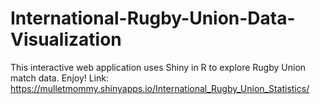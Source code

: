 # International-Rugby-Union-Data-Visualization
This interactive web application uses Shiny in R to explore Rugby Union match data. Enjoy!
Link: https://mulletmommy.shinyapps.io/International_Rugby_Union_Statistics/
